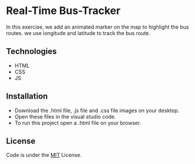 # Real-Time Bus-Tracker
  In this exercise, we add an animated marker on the map to highlight the bus routes. we use longitude and latitude to track the bus route.
## Technologies
* HTML<br>
* CSS <br>
* JS
## Installation
 * Download the .html file, .js file and .css file images on your desktop.
 * Open these files in the visual studio code.
 * To run this project open a .html file on your browser.
 ## License
  Code is under the [MIT](https://choosealicense.com/licenses/mit/) License.
